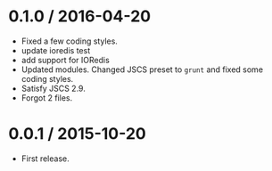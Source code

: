 
0.1.0 / 2016-04-20
==================

  * Fixed a few coding styles.
  * update ioredis test
  * add support for IORedis
  * Updated modules. Changed JSCS preset to `grunt` and fixed some coding styles.
  * Satisfy JSCS 2.9.
  * Forgot 2 files.

0.0.1 / 2015-10-20
==================

* First release.
